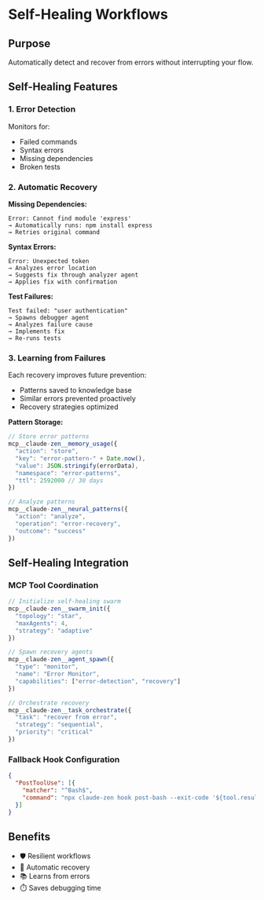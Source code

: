 # Self-Healing Workflows

## Purpose
Automatically detect and recover from errors without interrupting your flow.

## Self-Healing Features

### 1. Error Detection
Monitors for:
- Failed commands
- Syntax errors
- Missing dependencies
- Broken tests

### 2. Automatic Recovery

**Missing Dependencies:**
```
Error: Cannot find module 'express'
→ Automatically runs: npm install express
→ Retries original command
```

**Syntax Errors:**
```
Error: Unexpected token
→ Analyzes error location
→ Suggests fix through analyzer agent
→ Applies fix with confirmation
```

**Test Failures:**
```
Test failed: "user authentication"
→ Spawns debugger agent
→ Analyzes failure cause
→ Implements fix
→ Re-runs tests
```

### 3. Learning from Failures
Each recovery improves future prevention:
- Patterns saved to knowledge base
- Similar errors prevented proactively
- Recovery strategies optimized

**Pattern Storage:**
```javascript
// Store error patterns
mcp__claude-zen__memory_usage({
  "action": "store",
  "key": "error-pattern-" + Date.now(),
  "value": JSON.stringify(errorData),
  "namespace": "error-patterns",
  "ttl": 2592000 // 30 days
})

// Analyze patterns
mcp__claude-zen__neural_patterns({
  "action": "analyze",
  "operation": "error-recovery",
  "outcome": "success"
})
```

## Self-Healing Integration

### MCP Tool Coordination
```javascript
// Initialize self-healing swarm
mcp__claude-zen__swarm_init({
  "topology": "star",
  "maxAgents": 4,
  "strategy": "adaptive"
})

// Spawn recovery agents
mcp__claude-zen__agent_spawn({
  "type": "monitor",
  "name": "Error Monitor",
  "capabilities": ["error-detection", "recovery"]
})

// Orchestrate recovery
mcp__claude-zen__task_orchestrate({
  "task": "recover from error",
  "strategy": "sequential",
  "priority": "critical"
})
```

### Fallback Hook Configuration
```json
{
  "PostToolUse": [{
    "matcher": "^Bash$",
    "command": "npx claude-zen hook post-bash --exit-code '${tool.result.exitCode}' --auto-recover"
  }]
}
```

## Benefits
- 🛡️ Resilient workflows
- 🔄 Automatic recovery
- 📚 Learns from errors
- ⏱️ Saves debugging time